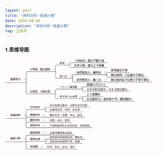```yaml
---
layout: post
title: "资料分析-快速计算"
date: 2019-08-02
description: "资料分析-快速计算"
tag: 公务员
---
```

### 1.思维导图
![思维导图](/images/article/gwy/zlfx/ksjs-dt01.jpg "思维导图01")
